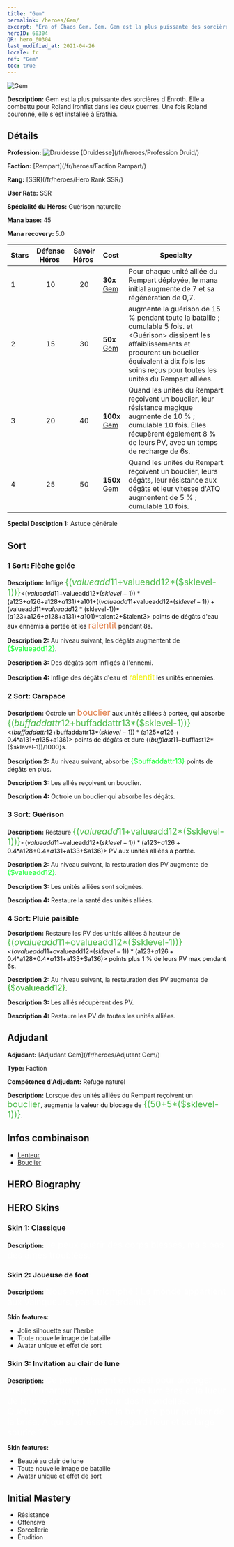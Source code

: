 ```yaml
---
title: "Gem"
permalink: /heroes/Gem/
excerpt: "Era of Chaos Gem. Gem. Gem est la plus puissante des sorcières d'Enroth. Elle a combattu pour Roland Ironfist dans les deux guerres. Une fois Roland couronné, elle s'est installée à Erathia."
heroID: 60304
QR: hero_60304
last_modified_at: 2021-04-26
locale: fr
ref: "Gem"
toc: true
---
```

  ![Gem](/images/h/h_Gem.jpg)

 **Description:** Gem est la plus puissante des sorcières d'Enroth. Elle a combattu pour Roland Ironfist dans les deux guerres. Une fois Roland couronné, elle s'est installée à Erathia.
## Détails
 **Profession:** ![Druidesse](/images/h/h_prof_4.png)  [Druidesse](/fr/heroes/Profession Druid/)

 **Faction:** [Rempart](/fr/heroes/Faction Rampart/)

 **Rang:** [SSR](/fr/heroes/Hero Rank SSR/)

 **User Rate:** SSR

 **Spécialité du Héros:** Guérison naturelle

 **Mana base:** 45

 **Mana recovery:** 5.0


  | Stars | Défense Héros  | Savoir Héros  | Cost |     Specialty     |
  |---------|:---------------:|:---------------:|:--|--------------------|
  |    1    | 10 | 20 | **30x** [Gem](/ItemsFR/her_369/) | Pour chaque unité alliée du Rempart déployée, le mana initial augmente de 7 et sa régénération de 0,7. |
  |    2    | 15 | 30 | **50x** [Gem](/ItemsFR/her_369/) | <Pluie paisible> augmente la guérison de 15 % pendant toute la bataille ; cumulable 5 fois. <Pluie paisible> et <Guérison> dissipent les affaiblissements et procurent un bouclier équivalent à dix fois les soins reçus pour toutes les unités du Rempart alliées. |
  |    3    | 20 | 40 | **100x** [Gem](/ItemsFR/her_369/) | Quand les unités du Rempart reçoivent un bouclier, leur résistance magique augmente de 10 % ; cumulable 10 fois. Elles récupèrent également 8 % de leurs PV, avec un temps de recharge de 6s. |
  |    4    | 25 | 50 | **150x** [Gem](/ItemsFR/her_369/) | Quand les unités du Rempart reçoivent un bouclier, leurs dégâts, leur résistance aux dégâts et leur vitesse d'ATQ augmentent de 5 % ; cumulable 10 fois. |

 **Special Desciption 1:** Astuce générale

## Sort
### 1 Sort: Flèche gelée
 **Description:** Inflige <span style="color: #48b946;font-size:20px">{($valueadd11+$valueadd12*($sklevel-1))}</span><span style="color: black"><($valueadd11+$valueadd12*($sklevel-1))*($a123+$a126+$a128+$a131)+$a101+(($valueadd11+$valueadd12*($sklevel-1))+($valueadd11+$valueadd12*($sklevel-1))*($a123+$a126+$a128+$a131)+$a101)*$talent2+$talent3> points de dégâts d'eau aux ennemis à portée et les <span style="color: #e07c44;font-size:20px">ralentit</span><span style="color: black"> pendant 8s.

 **Description 2:** Au niveau suivant, les dégâts augmentent de <span style="color: #00ff22;font-size:16px">{$valueadd12}</span><span style="color: black">.

 **Description 3:** Des dégâts sont infligés à l'ennemi.

 **Description 4:** Inflige des dégâts d'eau et <span style="color: #f0f000;font-size:18px">ralentit</span><span style="color: black"> les unités ennemies.

### 2 Sort: Carapace
 **Description:** Octroie un <span style="color: #e07c44;font-size:20px">bouclier</span><span style="color: black"> aux unités alliées à portée, qui absorbe <span style="color: #48b946;font-size:20px">{($buffaddattr12+$buffaddattr13*($sklevel-1))}</span><span style="color: black"><($buffaddattr12+$buffaddattr13*($sklevel-1))*($a125+$a126+0.4*$a131+$a135+$a136)> points de dégâts et dure {($bufflast11+$bufflast12*($sklevel-1))/1000}s.

 **Description 2:** Au niveau suivant, absorbe <span style="color: #00ff22;font-size:16px">{$buffaddattr13}</span><span style="color: black"> points de dégâts en plus.

 **Description 3:** Les alliés reçoivent un bouclier.

 **Description 4:** Octroie un bouclier qui absorbe les dégâts.

### 3 Sort: Guérison
 **Description:** Restaure <span style="color: #48b946;font-size:20px">{($valueadd11+$valueadd12*($sklevel-1))}</span><span style="color: black"><($valueadd11+$valueadd12*($sklevel-1))*($a123+$a126+0.4*$a128+0.4*$a131+$a133+$a136)> PV aux unités alliées à portée.

 **Description 2:** Au niveau suivant, la restauration des PV augmente de <span style="color: #00ff22;font-size:16px">{$valueadd12}</span><span style="color: black">.

 **Description 3:** Les unités alliées sont soignées.

 **Description 4:** Restaure la santé des unités alliées.

### 4 Sort: Pluie paisible
 **Description:** Restaure les PV des unités alliées à hauteur de <span style="color: #48b946;font-size:20px">{($ovalueadd11+$ovalueadd12*($sklevel-1))}</span><span style="color: black"><($ovalueadd11+$ovalueadd12*($sklevel-1))*($a123+$a126+0.4*$a128+0.4*$a131+$a133+$a136)> points plus 1 % de leurs PV max pendant 6s.

 **Description 2:** Au niveau suivant, la restauration des PV augmente de <span style="color: #1ca216;font-size:18px">{$ovalueadd12}</span><span style="color: black">.

 **Description 3:** Les alliés récupèrent des PV.

 **Description 4:** Restaure les PV de toutes les unités alliées.


## Adjudant

 **Adjudant:**  [Adjudant Gem](/fr/heroes/Adjutant Gem/) 

 **Type:**  Faction 

 **Compétence d'Adjudant:**  Refuge naturel 

 **Description:** Lorsque des unités alliées du Rempart reçoivent un <span style="color: #48b946;font-size:20px">bouclier</span><span style="color: black">, augmente la valeur du blocage de <span style="color: #48b946;font-size:20px">{(50+5*($sklevel-1))}</span><span style="color: black">.

## Infos combinaison

* [Lenteur](/fr/combination/Lenteur/) 
* [Bouclier](/fr/combination/Bouclier/) 

## HERO Biography

## HERO Skins
### Skin 1: **Classique**

 **Description:** <span style="color: #ffffff;font-size:20px">Je peux guérir des corps blessés, mais pas des âmes troublées.</span>


### Skin 2: **Joueuse de foot**

 **Description:** <span style="color: #ffffff;font-size:20px">Nous avons triomphé ! Le monde appartient aux vainqueurs, pas aux perdants !</span>

 **Skin features:** 

   - Jolie silhouette sur l'herbe
   - Toute nouvelle image de bataille
   - Avatar unique et effet de sort

### Skin 3: **Invitation au clair de lune**

 **Description:** <span style="color: #ffffff;font-size:20px">Ce petit bâtiment est idéal pour protéger notre monarque. Les nombreuses lumières et la lueur de la lune éclairent le retour des hirondelles. Quelqu'un est appuyé sur la barrière pour profiter de la brise. À qui s'adresse ce regard rieur et ce large sourire ?</span>

 **Skin features:** 

   - Beauté au clair de lune
   - Toute nouvelle image de bataille
   - Avatar unique et effet de sort


## Initial Mastery
   - Résistance
   - Offensive
   - Sorcellerie
   - Érudition
